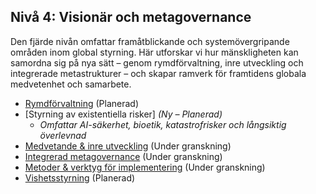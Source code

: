 ## Nivå 4: Visionär och metagovernance

Den fjärde nivån omfattar framåtblickande och systemövergripande områden inom global styrning. Här utforskar vi hur mänskligheten kan samordna sig på nya sätt – genom rymdförvaltning, inre utveckling och integrerade metastrukturer – och skapar ramverk för framtidens globala medvetenhet och samarbete.

* [Rymdförvaltning](/frameworks/docs/implementation/space) (Planerad)
* \[Styrning av existentiella risker] *(Ny – Planerad)*
  * *Omfattar AI-säkerhet, bioetik, katastrofrisker och långsiktig överlevnad*
* [Medvetande & inre utveckling](/frameworks/docs/implementation/consciousness) (Under granskning)
* [Integrerad metagovernance](/frameworks/docs/implementation/meta) (Under granskning)
* [Metoder & verktyg för implementering](/frameworks/docs/implementation/methods-tools) (Under granskning)
* [Vishetsstyrning](/frameworks/docs/implementation/wisdom) (Planerad)
